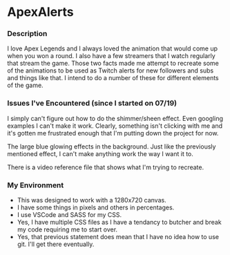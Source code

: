 # ApexAlerts

### Description

I love Apex Legends and I always loved the animation that would come up when you won a round.  I also have a few streamers that I watch regularly that stream the game.  Those two facts made me attempt to recreate some of the animations to be used as Twitch alerts for new followers and subs and things like that.  I intend to do a number of these for different elements of the game.

### Issues I've Encountered (since I started on 07/19)

I simply can't figure out how to do the shimmer/sheen effect.  Even googling examples I can't make it work.  Clearly, something isn't clicking with me and it's gotten me frustrated enough that I'm putting down the project for now.

The large blue glowing effects in the background.  Just like the previously mentioned effect, I can't make anything work the way I want it to.

There is a video reference file that shows what I'm trying to recreate.

### My Environment

* This was designed to work with a 1280x720 canvas.
* I have some things in pixels and others in percentages.
* I use VSCode and SASS for my CSS.
* Yes, I have multiple CSS files as I have a tendancy to butcher and break my code requiring me to start over.
* Yes, that previous statement does mean that I have no idea how to use git.  I'll get there eventually.
